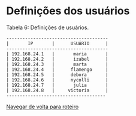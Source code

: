 # Definições dos usuários

Tabela 6: Definições de usuários.

```
--------------------------------------
|       IP       |      USUÁRIO      |
--------------------------------------
| 192.168.24.1   |       maria       |
| 192.168.24.2   |       izabel      |
| 192.168.24.3   |       marta       |
| 192.168.24.4   |      flamengo     |
| 192.168.24.5   |      debora       |
| 192.168.24.6   |      nycolli      |
| 192.168.24.7   |       julia       | 
| 192.168.24.8   |     victoria      | 
-------------------------------------
```

[Navegar de volta para roteiro](https://github.com/martanascimento1/Projeto-redes-bimestre2/blob/main/README.md)
